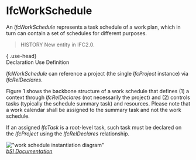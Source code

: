 IfcWorkSchedule
===============
An _IfcWorkSchedule_ represents a task schedule of a work plan, which in turn
can contain a set of schedules for different purposes.  
  
> HISTORY  New entity in IFC2.0.  
  
{ .use-head}  
Declaration Use Definition  
  
_IfcWorkSchedule_ can reference a project (the single _IfcProject_ instance)
via _IfcRelDeclares_.  
  
Figure 1 shows the backbone structure of a work schedule that defines (1) a
context through _IfcRelDeclares_ (not necessarily the project) and (2)
controls tasks (typically the schedule summary task) and resources. Please
note that a work calendar shall be assigned to the summary task and not the
work schedule.  
  
If an assigned _IfcTask_ is a root-level task, such task must be declared on
the _IfcProject_ using the _IfcRelDeclares_ relationship.  
  
!["work schedule instantiation
diagram"](../figures/ifcworkschedule_instantiation_diagram.png "Figure 1 --
Work schedule relationships")  
[ _bSI
Documentation_](https://standards.buildingsmart.org/IFC/DEV/IFC4_2/FINAL/HTML/schema/ifcprocessextension/lexical/ifcworkschedule.htm)


